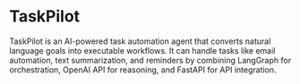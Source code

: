 # TaskPilot
TaskPilot is an AI-powered task automation agent that converts natural language goals into executable workflows. It can handle tasks like email automation, text summarization, and reminders by combining LangGraph for orchestration, OpenAI API for reasoning, and FastAPI for API integration.
